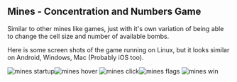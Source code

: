 ## Mines - Concentration and Numbers Game

Similar to other mines like games, just with it's own variation of being able to change the cell size and number of available bombs.

Here is some screen shots of the game running on Linux, but it looks similar on Android, Windows, Mac (Probably iOS too).

![mines startup](https://github.com/user-attachments/assets/2170c39a-e448-4da1-9545-ae8eb795881b)![mines hover](https://github.com/user-attachments/assets/d030298a-e2df-482a-ade9-9ec9964878e3)
![mines click](https://github.com/user-attachments/assets/a02b8ac1-50e1-4064-b279-5ca193992d48)![mines flags](https://github.com/user-attachments/assets/f0efae30-fb83-4515-bca9-84590c0a20d0)
![mines win](https://github.com/user-attachments/assets/cafd29fd-7b9c-40ab-802c-39b55862d450)


